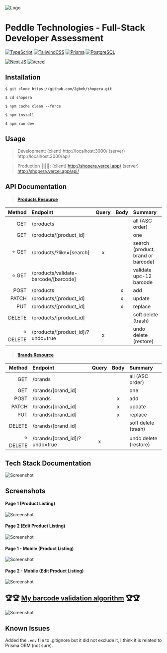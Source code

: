 ![Logo](./public/favicon.png)

# Peddle Technologies - Full-Stack Developer Assessment

[![TypeScript](https://img.shields.io/badge/TypeScript-5.x-blue.svg)](https://www.typescriptlang.org/docs/)
[![TailwindCSS](https://img.shields.io/badge/TailwindCSS-3.x-38bdf8.svg)](https://tailwindcss.com/docs/installation)
[![Prisma](https://img.shields.io/badge/Prisma-5.x-0c344b.svg)](https://www.prisma.io/docs/orm/prisma-client/setup-and-configuration/introduction)
[![PostgreSQL](https://img.shields.io/badge/PostgreSQL-16.x-316192.svg)](https://www.postgresql.org/docs/16/index.html)

[![Next JS](https://img.shields.io/badge/Next-black?style=for-the-badge&logo=next.js&logoColor=white)](https://nextjs.org/docs/app/building-your-application/routing/route-handlers)
[![Vercel](https://img.shields.io/badge/vercel-%23000000.svg?style=for-the-badge&logo=vercel&logoColor=white)](https://shopera.vercel.app)

## Installation

```
$ git clone https://github.com/2gbeh/shopera.git

$ cd shopera

$ npm cache clean --force

$ npm install

$ npm run dev
```

## Usage

> Development: (client) http://localhost:3000/ (server) http://localhost:3000/api/

> Production 🚀🚀🚀: (client) http://shopera.vercel.app/ (server) http://shopera.vercel.app/api/

## API Documentation

> #### [Products Resource](<./src/app/(api)/api/products>)

|    Method | Endpoint                             | Query | Body | Summary                            |
| --------: | :----------------------------------- | :---: | :--: | :--------------------------------- |
|       GET | /products                            |       |      | all (ASC order)                    |
|       GET | /products/[product_id]               |       |      | one                                |
|    ⭐ GET | /products/?like=[search]             |   x   |      | search (product, brand or barcode) |
|    ⭐ GET | /products/validate-barcode/[barcode] |       |      | validate upc-12 barcode            |
|      POST | /products                            |       |  x   | add                                |
|     PATCH | /products/[product_id]               |       |  x   | update                             |
|       PUT | /products/[product_id]               |       |  x   | replace                            |
|    DELETE | /products/[product_id]               |       |      | soft delete (trash)                |
| ⭐ DELETE | /products/[product_id]/?undo=true    |   x   |      | undo delete (restore)              |

> #### [Brands Resource](<./src/app/(api)/api/brands>)

|    Method | Endpoint                      | Query | Body | Summary               |
| --------: | :---------------------------- | :---: | :--: | :-------------------- |
|       GET | /brands                       |       |      | all (ASC order)       |
|       GET | /brands/[brand_id]            |       |      | one                   |
|      POST | /brands                       |       |  x   | add                   |
|     PATCH | /brands/[brand_id]            |       |  x   | update                |
|       PUT | /brands/[brand_id]            |       |  x   | replace               |
|    DELETE | /brands/[brand_id]            |       |      | soft delete (trash)   |
| ⭐ DELETE | /brands/[brand_id]/?undo=true |   x   |      | undo delete (restore) |

## Tech Stack Documentation

![Screenshot](./public/tech-stack.png)

## Screenshots

#### Page 1 (Product Listing)

![Screenshot](./public/ui/page-1.png)

#### Page 2 (Edit Product Listing)

![Screenshot](./public/ui/page-2.png)

#### Page 1 - Mobile (Product Listing)

![Screenshot](./public/ui/page-1-mobile.png)

#### Page 2 - Mobile (Edit Product Listing)

![Screenshot](./public/ui/page-2-mobile.png)

## 🏆🏆 [My barcode validation algorithm](./src/server/pipes/product.pipe.ts) 🏆🏆

![Screenshot](./public/upc12-algo.png)

## Known Issues

Added the `.env` file to .gitignore but it did not exclude it, I think it is related to Prisma ORM (not sure).
